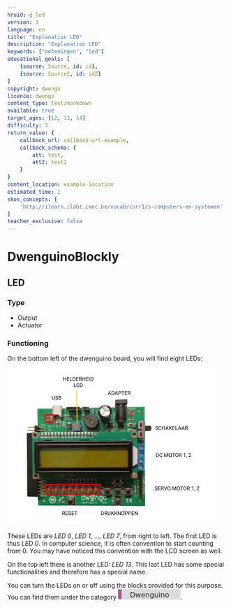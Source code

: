 ```yaml
---
hruid: g_led
version: 3
language: en
title: "Explanation LED"
description: "Explanation LED"
keywords: ["oefeningen", "led"]
educational_goals: [
    {source: Source, id: id}, 
    {source: Source2, id: id2}
]
copyright: dwengo
licence: dwengo
content_type: text/markdown
available: true
target_ages: [12, 13, 14]
difficulty: 3
return_value: {
    callback_url: callback-url-example,
    callback_schema: {
        att: test,
        att2: test2
    }
}
content_location: example-location
estimated_time: 1
skos_concepts: [
    'http://ilearn.ilabt.imec.be/vocab/curr1/s-computers-en-systemen'
]
teacher_exclusive: false
---
```

# DwenguinoBlockly
## LED

### Type
- Output
- Actuator

### Functioning
On the bottom left of the dwenguino board, you will find eight LEDs:

![](embed/leds.png "leds")

These LEDs are *LED 0*, *LED 1*, ..., *LED 7*, from right to left. The first LED is thus *LED 0*. In computer science, it is often convention to start counting from 0. You may have noticed this convention with the LCD screen as well.

On the top left there is another LED: *LED 13*.
This last LED has some special functionalities and therefore has a special name.

You can turn the LEDs on or off using the blocks provided for this purpose. You can find them under the category ![](embed/cat_dwenguino.png "dwenguino category").